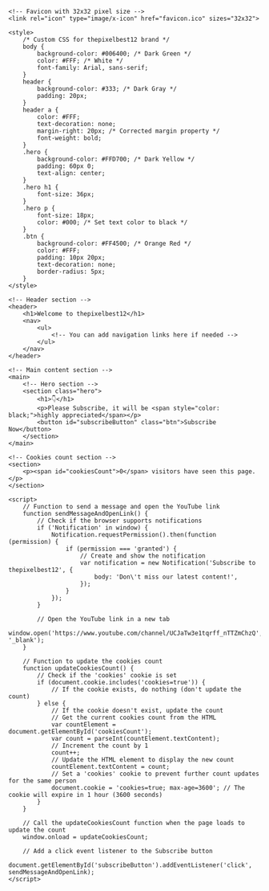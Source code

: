 <html lang="en">
<head>
    <meta charset="UTF-8">
    <meta name="viewport" content="width=device-width, initial-scale=1.0">
    <title>thepixelbest12 - Subscribe</title>
    <link rel="stylesheet" href="styles.css">
    
    <!-- Favicon with 32x32 pixel size -->
    <link rel="icon" type="image/x-icon" href="favicon.ico" sizes="32x32">
    
    <style>
        /* Custom CSS for thepixelbest12 brand */
        body {
            background-color: #006400; /* Dark Green */
            color: #FFF; /* White */
            font-family: Arial, sans-serif;
        }
        header {
            background-color: #333; /* Dark Gray */
            padding: 20px;
        }
        header a {
            color: #FFF;
            text-decoration: none;
            margin-right: 20px; /* Corrected margin property */
            font-weight: bold;
        }
        .hero {
            background-color: #FFD700; /* Dark Yellow */
            padding: 60px 0;
            text-align: center;
        }
        .hero h1 {
            font-size: 36px;
        }
        .hero p {
            font-size: 18px;
            color: #000; /* Set text color to black */
        }
        .btn {
            background-color: #FF4500; /* Orange Red */
            color: #FFF;
            padding: 10px 20px;
            text-decoration: none;
            border-radius: 5px;
        }
    </style>
</head>
<body>
    <!-- Add the audio element for background music -->
    <audio autoplay loop>
        <!-- Replace "your-audio-file.mp3" with your actual audio file path -->
        <source src="طاهر قلبي نقي ذاكر لله.mp3" type="audio/mpeg">
        Your browser does not support the audio element.
    </audio>

    <!-- Header section -->
    <header>
        <h1>Welcome to thepixelbest12</h1>
        <nav>
            <ul>
                <!-- You can add navigation links here if needed -->
            </ul>
        </nav>
    </header>

    <!-- Main content section -->
    <main>
        <!-- Hero section -->
        <section class="hero">
            <h1>👇</h1>
            <p>Please Subscribe, it will be <span style="color: black;">highly appreciated</span></p>
            <button id="subscribeButton" class="btn">Subscribe Now</button>
        </section>
    </main>

    <!-- Cookies count section -->
    <section>
        <p><span id="cookiesCount">0</span> visitors have seen this page.</p>
    </section>

    <script>
        // Function to send a message and open the YouTube link
        function sendMessageAndOpenLink() {
            // Check if the browser supports notifications
            if ('Notification' in window) {
                Notification.requestPermission().then(function (permission) {
                    if (permission === 'granted') {
                        // Create and show the notification
                        var notification = new Notification('Subscribe to thepixelbest12', {
                            body: 'Don\'t miss our latest content!',
                        });
                    }
                });
            }

            // Open the YouTube link in a new tab
            window.open('https://www.youtube.com/channel/UCJaTw3e1tqrff_nTTZmChzQ', '_blank');
        }

        // Function to update the cookies count
        function updateCookiesCount() {
            // Check if the 'cookies' cookie is set
            if (document.cookie.includes('cookies=true')) {
                // If the cookie exists, do nothing (don't update the count)
            } else {
                // If the cookie doesn't exist, update the count
                // Get the current cookies count from the HTML
                var countElement = document.getElementById('cookiesCount');
                var count = parseInt(countElement.textContent);
                // Increment the count by 1
                count++;
                // Update the HTML element to display the new count
                countElement.textContent = count;
                // Set a 'cookies' cookie to prevent further count updates for the same person
                document.cookie = 'cookies=true; max-age=3600'; // The cookie will expire in 1 hour (3600 seconds)
            }
        }

        // Call the updateCookiesCount function when the page loads to update the count
        window.onload = updateCookiesCount;

        // Add a click event listener to the Subscribe button
        document.getElementById('subscribeButton').addEventListener('click', sendMessageAndOpenLink);
    </script>
</body>
